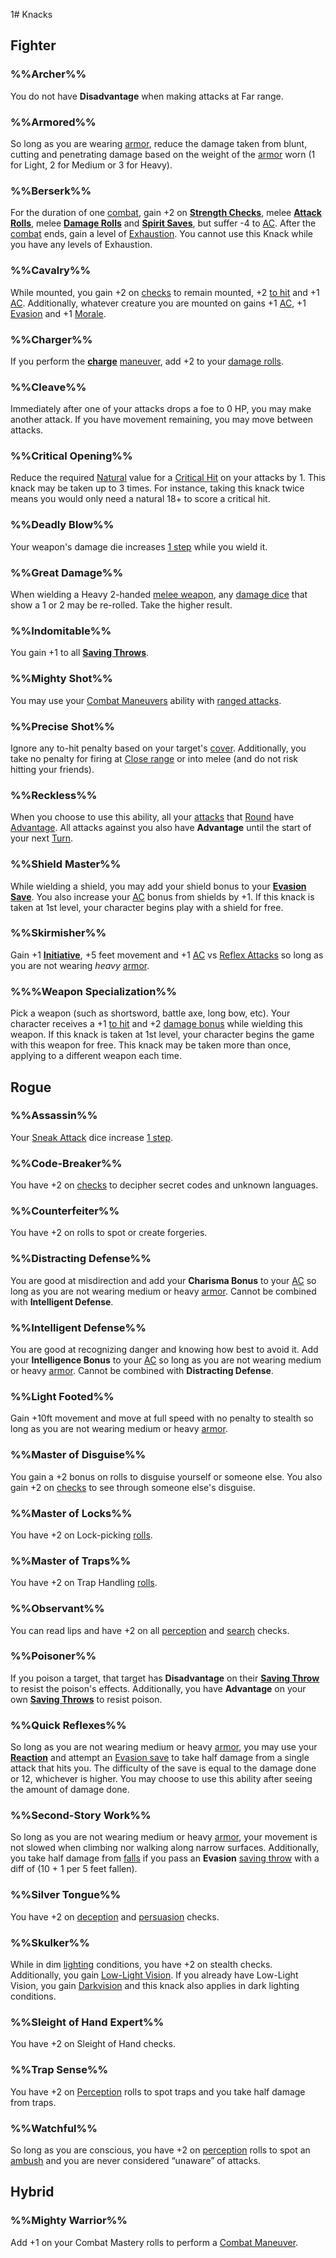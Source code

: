 1# Knacks

## Fighter

### %%Archer%%
You do not have **Disadvantage** when making attacks at Far range.

### %%Armored%%
So long as you are wearing [armor](EncumbranceAndEquipment.md#armor), reduce the damage taken from blunt, cutting and penetrating damage based on the weight of the [armor](EncumbranceAndEquipment.md#armor) worn (1 for Light, 2 for Medium or 3 for Heavy).

### %%Berserk%%
For the duration of one [combat](Combat.md), gain +2 on **[Strength Checks](RulesSynopsis.md#ability%20check)**, melee **[Attack Rolls](RulesSynopsis.md#attack%20roll)**, melee **[Damage Rolls](Combat.md#damage)** and **[Spirit Saves](CoreRules.md#saving%20throws)**, but suffer -4 to [AC](RulesSynopsis.md#attack%20roll).  After the [combat](Combat.md) ends, gain a level of [Exhaustion](Combat.md#exhaustion).  You cannot use this Knack while you have any levels of Exhaustion.

### %%Cavalry%%
While mounted, you gain +2 on [checks](CoreRules.md#the%20d20%20check) to remain mounted, +2 [to hit](Combat.md#attacking%20an%20enemy) and +1 [AC](RulesSynopsis.md#attack%20roll).  Additionally, whatever creature you are mounted on gains +1 [AC](RulesSynopsis.md#attack%20roll), +1 [Evasion](CoreRules.md#saving%20throws) and +1 [Morale](HirelingsAndAllies.md#morale).

### %%Charger%%
If you perform the **[charge](Combat.md#charge*)** [maneuver](Combat.md#combat%20maneuvers), add +2 to your [damage rolls](Combat.md#damage).

### %%Cleave%%
Immediately after one of your attacks drops a foe to 0 HP, you may make another attack.  If you have movement remaining, you may move between attacks.

### %%Critical Opening%%
Reduce the required [Natural](RulesSynopsis.md#Natural%20Results) value for a [Critical Hit](Combat.md#critical%20hits) on your attacks by 1.  This knack may be taken up to 3 times.  For instance, taking this knack twice means you would only need a natural 18+ to score a critical hit.

### %%Deadly Blow%%
Your weapon's damage die increases [1 step](RulesSynopsis.md#die%20adjustments) while you wield it.

### %%Great Damage%%
When wielding a Heavy 2-handed [melee weapon](EncumbranceAndEquipment.md#weapons), any [damage dice](Combat.md#damage) that show a 1 or 2 may be re-rolled.  Take the higher result.

### %%Indomitable%%
You gain +1 to all **[Saving Throws](CoreRules.md#saving%20throws)**.

### %%Mighty Shot%%
You may use your [Combat Maneuvers](classes/ClassAbilities.md#combat%20maneuvers) ability with [ranged attacks](Combat.md#ranged%20attacks).

### %%Precise Shot%%
Ignore any to-hit penalty based on your target's [cover](Combat.md#cover).  Additionally, you take no penalty for firing at [Close range](Combat.md#range%20bands) or into melee (and do not risk hitting your friends).

### %%Reckless%%
When you choose to use this ability, all your [attacks](Combat.md#attacking%20an%20enemy) that [Round](Combat.md#time) have [Advantage](CoreRules.md#Advantage%20and%20Disadvantage).  All attacks against you also have **Advantage** until the start of your next [Turn](Combat.md#time).

### %%Shield Master%%
While wielding a shield, you may add your shield bonus to your **[Evasion Save](CoreRules.md#saving%20throws)**. You also increase your [AC](RulesSynopsis.md#attack%20roll) bonus from shields by +1.  If this knack is taken at 1st level, your character begins play with a shield for free.

### %%Skirmisher%%
Gain +1 **[Initiative](Combat.md#initiative)**, +5 feet movement and +1 [AC](RulesSynopsis.md#attack%20roll) vs [Reflex Attacks](Combat.md#reactions) so long as you are not wearing _heavy_ [armor](EncumbranceAndEquipment.md#armor).

### %%%Weapon Specialization%%
Pick a weapon (such as shortsword, battle axe, long bow, etc). Your character receives a +1 [to hit](Combat.md#attacking%20an%20enemy) and +2 [damage bonus](Combat.md#damage) while wielding this weapon. If this knack is taken at 1st level, your character begins the game with this weapon for free.  This knack may be taken more than once, applying to a different weapon each time.

## Rogue

### %%Assassin%%
Your [Sneak Attack](classes/ClassAbilities.md#sneak%20attack) dice increase [1 step](RulesSynopsis.md#die%20adjustments).

### %%Code-Breaker%%
You have +2 on [checks](CoreRules.md#the%20d20%20check) to decipher secret codes and unknown languages.

### %%Counterfeiter%%
You have +2 on rolls to spot or create forgeries.

### %%Distracting Defense%%
You are good at misdirection and add your **Charisma Bonus** to your [AC](RulesSynopsis.md#attack%20roll) so long as you are not wearing medium or heavy [armor](EncumbranceAndEquipment.md#armor).  Cannot be combined with **Intelligent Defense**.

### %%Intelligent Defense%%
You are good at recognizing danger and knowing how best to avoid it. Add your **Intelligence Bonus** to your [AC](RulesSynopsis.md#attack%20roll) so long as you are not wearing medium or heavy [armor](EncumbranceAndEquipment.md#armor).  Cannot be combined with **Distracting Defense**.

### %%Light Footed%%
Gain +10ft movement and move at full speed with no penalty to stealth so long as you are not wearing medium or heavy [armor](EncumbranceAndEquipment.md#armor).

### %%Master of Disguise%%
You gain a +2 bonus on rolls to disguise yourself or someone else.  You also gain +2 on [checks](CoreRules.md#the%20d20%20check) to see through someone else's disguise.

### %%Master of Locks%%
You have +2 on Lock-picking [rolls](CoreRules.md#the%20d20%20check).

### %%Master of Traps%%
You have +2 on Trap Handling [rolls](CoreRules.md#the%20d20%20check).

### %%Observant%%
You can read lips and have +2 on all [perception](CoreRules.md#perception) and [search](CoreRules.md#search) checks.

### %%Poisoner%%
If you poison a target, that target has **Disadvantage** on their **[Saving Throw](CoreRules.md#saving%20throws)** to resist the poison's effects.  Additionally, you have **Advantage** on your own **[Saving Throws](CoreRules.md#saving%20throws)** to resist poison.

### %%Quick Reflexes%%
So long as you are not wearing medium or heavy [armor](EncumbranceAndEquipment.md#armor), you may use your **[Reaction](Combat.md#reactions)** and attempt an [Evasion save](CoreRules.md#saving%20throws) to take half damage from a single attack that hits you.  The difficulty of the save is equal to the damage done or 12, whichever is higher.  You may choose to use this ability after seeing the amount of damage done.

### %%Second-Story Work%%
So long as you are not wearing medium or heavy [armor](EncumbranceAndEquipment.md#armor), your movement is not slowed when climbing nor walking along narrow surfaces.  Additionally, you take half damage from [falls](CoreRules.md#falling) if you pass an **Evasion** [saving throw](CoreRules.md#saving%20throws) with a diff of (10 + 1 per 5 feet fallen).

### %%Silver Tongue%%
You have +2 on [deception](CoreRules.md#deception) and [persuasion](CoreRules.md#persuasion) checks.

### %%Skulker%%
While in dim [lighting](Corerules.md#visibility) conditions, you have +2 on stealth checks.   Additionally, you gain [Low-Light Vision](CoreRules.md#low-light%20vision).  If you already have Low-Light Vision, you gain [Darkvision](CoreRules.md#darkvision) and this knack also applies in dark lighting conditions.

### %%Sleight of Hand Expert%%
You have +2 on Sleight of Hand checks.

### %%Trap Sense%%
You have +2 on [Perception](CoreRules.md#perception) rolls to spot traps and you take half damage from traps.

### %%Watchful%%
So long as you are conscious, you have +2 on [perception](CoreRules.md#perception) rolls to spot an [ambush](Combat.md#ambush) and you are never considered “unaware” of attacks.

## Hybrid

### %%Mighty Warrior%%
Add +1 on your Combat Mastery rolls to perform a [Combat Maneuver](classes/ClassAbilities.md#combat%20maneuvers).